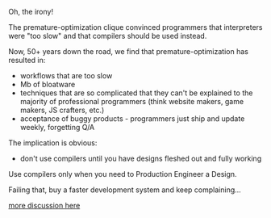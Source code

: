 
Oh, the irony!

The premature-optimization clique convinced programmers that interpreters were "too slow" and that compilers should be used instead.

Now, 50+ years down the road, we find that premature-optimization has resulted in:
- workflows that are too slow
- Mb of bloatware
- techniques that are so complicated that they can't be explained to the majority of professional programmers (think website makers, game makers, JS crafters, etc.)
- acceptance of buggy products - programmers just ship and update weekly, forgetting Q/A

The implication is obvious:
- don't use compilers until you have designs fleshed out and fully working

Use compilers only when you need to Production Engineer a Design.

Failing that, buy a faster development system and keep complaining...

[more discussion here](https://publish.obsidian.md/programmingsimplicity/2022-06-06-Compilers+Too+Slow)